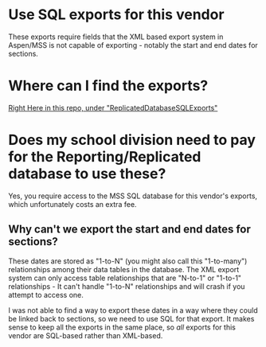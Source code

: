 # Use SQL exports for this vendor

These exports require fields that the XML based export system in Aspen/MSS is not capable of exporting - notably the start and end dates for sections.

# Where can I find the exports?
[Right Here in this repo, under "ReplicatedDatabaseSQLExports"](/ReplicatedDatabaseSQLExports/ImagineEverythingEducationForms/)


# Does my school division need to pay for the Reporting/Replicated database to use these?
Yes, you require access to the MSS SQL database for this vendor's exports, which unfortunately costs an extra fee.

## Why can't we export the start and end dates for sections?
These dates are stored as "1-to-N" (you might also call this "1-to-many") relationships among their data tables in the database. The XML export system can only access table relationships that are "N-to-1" or "1-to-1" relationships - It can't handle "1-to-N" relationships and will crash if you attempt to access one.

I was not able to find a way to export these dates in a way where they could be linked back to sections, so we need to use SQL for that export. It makes sense to keep all the exports in the same place, so _all_ exports for this vendor are SQL-based rather than XML-based.
